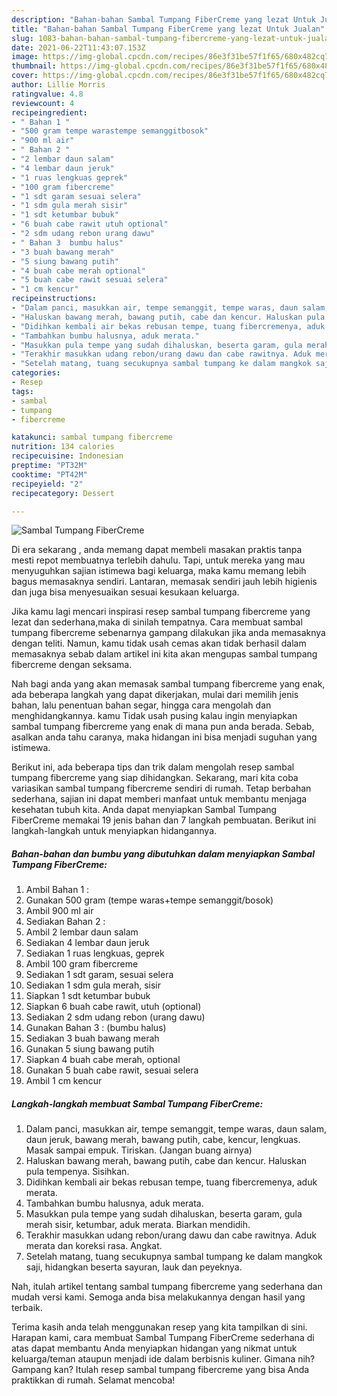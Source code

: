 ```yaml
---
description: "Bahan-bahan Sambal Tumpang FiberCreme yang lezat Untuk Jualan"
title: "Bahan-bahan Sambal Tumpang FiberCreme yang lezat Untuk Jualan"
slug: 1083-bahan-bahan-sambal-tumpang-fibercreme-yang-lezat-untuk-jualan
date: 2021-06-22T11:43:07.153Z
image: https://img-global.cpcdn.com/recipes/86e3f31be57f1f65/680x482cq70/sambal-tumpang-fibercreme-foto-resep-utama.jpg
thumbnail: https://img-global.cpcdn.com/recipes/86e3f31be57f1f65/680x482cq70/sambal-tumpang-fibercreme-foto-resep-utama.jpg
cover: https://img-global.cpcdn.com/recipes/86e3f31be57f1f65/680x482cq70/sambal-tumpang-fibercreme-foto-resep-utama.jpg
author: Lillie Morris
ratingvalue: 4.8
reviewcount: 4
recipeingredient:
- " Bahan 1 "
- "500 gram tempe warastempe semanggitbosok"
- "900 ml air"
- " Bahan 2 "
- "2 lembar daun salam"
- "4 lembar daun jeruk"
- "1 ruas lengkuas geprek"
- "100 gram fibercreme"
- "1 sdt garam sesuai selera"
- "1 sdm gula merah sisir"
- "1 sdt ketumbar bubuk"
- "6 buah cabe rawit utuh optional"
- "2 sdm udang rebon urang dawu"
- " Bahan 3  bumbu halus"
- "3 buah bawang merah"
- "5 siung bawang putih"
- "4 buah cabe merah optional"
- "5 buah cabe rawit sesuai selera"
- "1 cm kencur"
recipeinstructions:
- "Dalam panci, masukkan air, tempe semanggit, tempe waras, daun salam, daun jeruk, bawang merah, bawang putih, cabe, kencur, lengkuas. Masak sampai empuk. Tiriskan. (Jangan buang airnya)"
- "Haluskan bawang merah, bawang putih, cabe dan kencur. Haluskan pula tempenya. Sisihkan."
- "Didihkan kembali air bekas rebusan tempe, tuang fibercremenya, aduk merata."
- "Tambahkan bumbu halusnya, aduk merata."
- "Masukkan pula tempe yang sudah dihaluskan, beserta garam, gula merah sisir, ketumbar, aduk merata. Biarkan mendidih."
- "Terakhir masukkan udang rebon/urang dawu dan cabe rawitnya. Aduk merata dan koreksi rasa. Angkat."
- "Setelah matang, tuang secukupnya sambal tumpang ke dalam mangkok saji, hidangkan beserta sayuran, lauk dan peyeknya."
categories:
- Resep
tags:
- sambal
- tumpang
- fibercreme

katakunci: sambal tumpang fibercreme 
nutrition: 134 calories
recipecuisine: Indonesian
preptime: "PT32M"
cooktime: "PT42M"
recipeyield: "2"
recipecategory: Dessert

---
```



![Sambal Tumpang FiberCreme](https://img-global.cpcdn.com/recipes/86e3f31be57f1f65/680x482cq70/sambal-tumpang-fibercreme-foto-resep-utama.jpg)

Di era  sekarang , anda memang dapat membeli masakan praktis tanpa mesti repot membuatnya terlebih dahulu. Tapi, untuk mereka yang mau menyuguhkan sajian istimewa bagi keluarga, maka kamu memang lebih bagus memasaknya sendiri. Lantaran, memasak sendiri jauh lebih higienis dan juga bisa menyesuaikan sesuai kesukaan keluarga.

Jika kamu lagi mencari inspirasi resep sambal tumpang fibercreme yang lezat dan sederhana,maka di sinilah tempatnya. Cara membuat sambal tumpang fibercreme  sebenarnya gampang dilakukan jika anda memasaknya dengan teliti. Namun, kamu tidak usah cemas akan tidak berhasil dalam memasaknya 
sebab dalam artikel ini kita akan mengupas sambal tumpang fibercreme dengan seksama.  



Nah bagi anda yang akan memasak sambal tumpang fibercreme yang enak, ada beberapa langkah yang dapat dikerjakan, mulai dari memilih jenis bahan, lalu penentuan bahan segar, hingga cara mengolah dan menghidangkannya. kamu Tidak usah pusing kalau ingin menyiapkan sambal tumpang fibercreme yang enak di mana pun anda berada. Sebab, asalkan anda  tahu caranya, maka hidangan ini bisa menjadi suguhan yang istimewa.

Berikut ini, ada beberapa tips dan trik dalam mengolah resep sambal tumpang fibercreme yang siap dihidangkan. Sekarang, mari kita coba variasikan sambal tumpang fibercreme sendiri di rumah. Tetap berbahan sederhana, sajian ini dapat memberi manfaat untuk membantu menjaga kesehatan tubuh kita. Anda dapat menyiapkan Sambal Tumpang FiberCreme memakai 19 jenis bahan dan 7 langkah pembuatan. Berikut ini langkah-langkah untuk menyiapkan hidangannya.

<!--inarticleads1-->

##### Bahan-bahan dan bumbu yang dibutuhkan dalam menyiapkan Sambal Tumpang FiberCreme:

1. Ambil  Bahan 1 :
1. Gunakan 500 gram (tempe waras+tempe semanggit/bosok)
1. Ambil 900 ml air
1. Sediakan  Bahan 2 :
1. Ambil 2 lembar daun salam
1. Sediakan 4 lembar daun jeruk
1. Sediakan 1 ruas lengkuas, geprek
1. Ambil 100 gram fibercreme
1. Sediakan 1 sdt garam, sesuai selera
1. Sediakan 1 sdm gula merah, sisir
1. Siapkan 1 sdt ketumbar bubuk
1. Siapkan 6 buah cabe rawit, utuh (optional)
1. Sediakan 2 sdm udang rebon (urang dawu)
1. Gunakan  Bahan 3 : (bumbu halus)
1. Sediakan 3 buah bawang merah
1. Gunakan 5 siung bawang putih
1. Siapkan 4 buah cabe merah, optional
1. Gunakan 5 buah cabe rawit, sesuai selera
1. Ambil 1 cm kencur




<!--inarticleads2-->

##### Langkah-langkah membuat Sambal Tumpang FiberCreme:

1. Dalam panci, masukkan air, tempe semanggit, tempe waras, daun salam, daun jeruk, bawang merah, bawang putih, cabe, kencur, lengkuas. Masak sampai empuk. Tiriskan. (Jangan buang airnya)
1. Haluskan bawang merah, bawang putih, cabe dan kencur. Haluskan pula tempenya. Sisihkan.
1. Didihkan kembali air bekas rebusan tempe, tuang fibercremenya, aduk merata.
1. Tambahkan bumbu halusnya, aduk merata.
1. Masukkan pula tempe yang sudah dihaluskan, beserta garam, gula merah sisir, ketumbar, aduk merata. Biarkan mendidih.
1. Terakhir masukkan udang rebon/urang dawu dan cabe rawitnya. Aduk merata dan koreksi rasa. Angkat.
1. Setelah matang, tuang secukupnya sambal tumpang ke dalam mangkok saji, hidangkan beserta sayuran, lauk dan peyeknya.




Nah, itulah artikel tentang  sambal tumpang fibercreme  yang sederhana dan mudah versi kami. Semoga anda bisa melakukannya dengan hasil yang terbaik. 

Terima kasih anda telah menggunakan resep yang kita tampilkan di sini. Harapan kami, cara membuat  Sambal Tumpang FiberCreme sederhana di atas dapat membantu Anda menyiapkan hidangan yang nikmat untuk keluarga/teman ataupun menjadi ide dalam berbisnis kuliner. Gimana nih? Gampang kan? Itulah resep sambal tumpang fibercreme yang bisa Anda praktikkan di rumah. Selamat mencoba!

